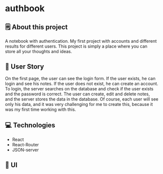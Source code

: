 # authbook

## 🗒️ About this project
A notebook with authentication. My first project with accounts and different results for different users. This project is simply a place where you can store all your thoughts and ideas.

## 🧔 User Story
On the first page, the user can see the login form. If the user exists, he can login and see his notes. If the user does not exist, he can create an account. To login, the server searches on the database and check if the user exists and the password is correct. The user can create, edit and delete notes, and the server stores the data in the database. Of course, each user will see only his data, and it was very challenging for me to create this, because it was my first time working with this.

## 💻 Technologies
- React
- React-Router
- JSON-server

## 🎨 UI

